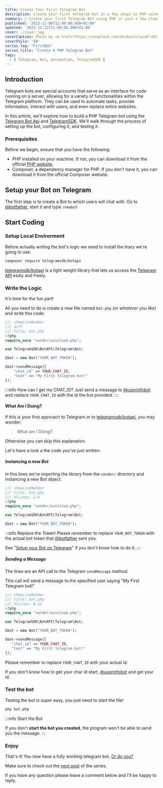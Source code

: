 ```yaml
---
title: Create Your First Telegram Bot
description: Create your first telegram bot in a few steps in PHP using telegramsdk/botapi
summary: 🤖 Create your first Telegram Bot using PHP in just a few steps
published: '2023-11-06T12:00:00.000+01:00'
updated: '2023-12-12T11:00:00.000+01:00'
cover: ./cover.jpg
coverCaption: Photo by <a href="https://unsplash.com/@rubaitulazad">Nitish Meena</a> on <a href="https://unsplash.com/photos/a-blue-and-white-square-button-with-a-paper-airplane-on-it-u4F54GIZWGI">Unsplash</a>
coverStyle: 'IN'
series_tag: "FirstBot"
series_title: "Create A PHP Telegram Bot"
tags:
  - [ Telegram, Bot, Automation, TelegramSDK ]
---
```


<script lang="ts">
  import VideoPlayer from '$lib/components/video.svelte';
</script>

## Introduction
Telegram bots are special accounts that serve as an interface for code running on a server, allowing for a variety of functionalities within the Telegram platform. They can be used to automate tasks, provide information, interact with users, and even replace entire websites.

In this article, we'll explore how to build a PHP Telegram bot using the [Telegram Bot Api](https://core.telegram.org/bots/api) and [TelegramSDK](https://botapi.racca.me). We'll walk through the process of setting up the bot, configuring it, and testing it.

### Prerequisites
Before we begin, ensure that you have the following:
* PHP installed on your machine. If not, you can download it from the official [PHP website](https://www.php.net/download).
* Composer, a dependency manager for PHP. If you don't have it, you can download it from the official Composer website.

## Setup your Bot on Telegram
The first step is to create a Bot to which users will chat with.
Go to [@botfather](https://t.me/BotFather), start it and type `/newbot`

<VideoPlayer
  autoplay={true}
  loop={true}
  style="max-height: 700px !important;"
  title="BotFather Tutorial"
  mp4="/create-your-first-bot/botfather.mp4"
/>


## Start Coding

### Setup Local Envirorment
Before actually writing the bot's logic we need to install the lirary we're going to use:
```bash
composer require telegramsdk/botapi
```
[telegramsdk/botapi](https://github.com/TelegramSDK/BotAPI) is a light weight library that lets us access the [Telegram API](https://core.telegram.org) easly and freely.

### Write the Logic
It's time for the fun part!

All you need to do is create a new file named `bot.php` (*or whatever you like*) and write this code:
```php
/// showLineNumber
/// diff
/// title: bot.php
<?php
require_once "vendor/autoload.php";

use TelegramSDK\BotAPI\Telegram\Bot;

$bot = new Bot("YOUR_BOT_TOKEN");

$bot->sendMessage([
    "chat_id" => YOUR_CHAT_ID,
    "text" => "My First Telegram bot!"
]);
```

:::info How can I get my CHAT_ID?
Just send a message to [@userinfobot](https://t.me/userinfobot) and replace `YOUR_CHAT_ID` with the id the bot provided.
:::


#### What Am I Doing?
If this is your first approach to Telegram or to [telegramsdk/botapi](https://github.com/TelegramSDK/BotAPI), you may wonder:
> What am I Doing?

Otherwise you can skip this explanation.

Let's have a look a the code you've just written:

##### Instancing a new Bot
In this lines we're importing the library from the `vendor/` directory and instancing a new Bot object.
```php
/// showLineNumber
/// title: bot.php
/// hlLines: 2-6
<?php
require_once "vendor/autoload.php";

use TelegramSDK\BotAPI\Telegram\Bot;

$bot = new Bot("YOUR_BOT_TOKEN");
```
:::info Replace the Token!
Please remember to replace `YOUR_BOT_TOKEN` with the actual bot token that [@botfather](https://t.me/botfather) sent you.

See "[Setup your Bot on Telegram](#setup-your-bot-on-telegram)" if you don't know how to do it.
:::

##### Sending a Message
The lines are an API call to the Telegram `sendMessage` method.

This call will send a message to the specified user saying "My First Telegram bot!"

```php
/// showLineNumber
/// title: bot.php
/// hlLines: 8-11
<?php
require_once "vendor/autoload.php";

use TelegramSDK\BotAPI\Telegram\Bot;

$bot = new Bot("YOUR_BOT_TOKEN");

$bot->sendMessage([
   "chat_id" => YOUR_CHAT_ID,
   "text" => "My First Telegram bot!"
]);
```
Please remember to replace `YOUR_CHAT_ID` with your actual id.

If you don't know how to get your char id start, [@userinfobot](https://t.me/userinfobot) and get your id.

### Test the bot
Testing the bot is super easy, you just need to start the file!
```bash
php bot.php
```
:::info Start the Bot

If you don't **start the bot you created**, the program won't be able to send you the message.
:::


### Enjoy
That's it! You now have a fully working telegram bot.
[Or do you?](/create-an-echo-bot)

Make sure to check out the [next post](/create-an-echo-bot) of the series.

If you have any question please leave a comment below and I'll be happy to reply.